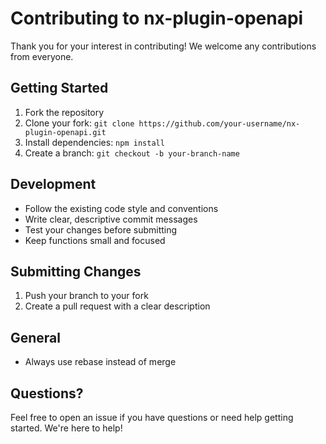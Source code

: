 # Contributing to nx-plugin-openapi

Thank you for your interest in contributing! We welcome any contributions from everyone.

## Getting Started

1. Fork the repository
2. Clone your fork: `git clone https://github.com/your-username/nx-plugin-openapi.git`
3. Install dependencies: `npm install`
4. Create a branch: `git checkout -b your-branch-name`

## Development

- Follow the existing code style and conventions
- Write clear, descriptive commit messages
- Test your changes before submitting
- Keep functions small and focused

## Submitting Changes

1. Push your branch to your fork
2. Create a pull request with a clear description

## General

- Always use rebase instead of merge

## Questions?

Feel free to open an issue if you have questions or need help getting started. We're here to help!